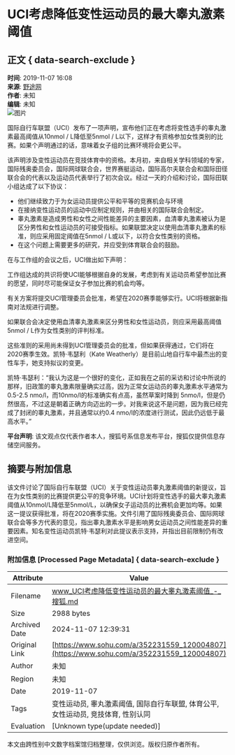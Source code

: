 # UCI考虑降低变性运动员的最大睾丸激素阈值

## 正文 { data-search-exclude }


**时间**: 2019-11-07 16:08  
**来源**: [野途网](https://www.sohu.com/a/352231559_120004807?spm=smpc.content-abroad.content.1.17309831203602oAaKAt)  
**作者**: 未知  
**编辑**: 未知  
![图片](http://5b0988e595225.cdn.sohucs.com/images/20191107/7bcc174e107e441dbadbf96e39700d3a.jpeg)

国际自行车联盟（UCI）发布了一项声明，宣布他们正在考虑将变性选手的睾丸激素最高阈值从10nmol / L降低至5nmol / L以下，这样才有资格参加女性类别的比赛。如果个声明通过的话，意味着女子组的比赛环境将会更公平。

该声明涉及变性运动员在竞技体育中的资格。本月初，来自相关学科领域的专家，国际残奥委员会，国际网球联合会，世界赛艇运动，国际高尔夫联合会和国际田径联合会的代表以及运动员代表举行了初次会议。经过一天的介绍和讨论，国际田联小组达成了以下协议：

- 他们继续致力于为女运动员提供公平和平等的竞赛机会与环境
- 在接纳变性运动员的运动中应制定规则，并由相关的国际联合会制定。
- 睾丸激素是造成男性和女性之间性能差异的主要因素，血清睾丸激素被认为是区分男性和女性运动员的可接受指标。如果联盟决定以使用血清睾丸激素的标准，则应采用固定阈值在5nmol / L或以下，以符合女性类别的资格。
- 在这个问题上需要更多的研究，并应受到体育联合会的鼓励。

在与工作组的会议之后，UCI做出如下声明：

工作组达成的共识将使UCI能够根据自身的发展，考虑到有关运动员希望参加比赛的愿望，同时尽可能保证女子参加比赛的机会均等。

有关方案将提交UCI管理委员会批准，希望在2020赛季能够实行。UCI将根据新指南对法规进行调整。

如果联合会决定使用血清睾丸激素来区分男性和女性运动员，则应采用最高阈值5nmol / L作为女性类别的评判标准。

这些准则的采用尚未得到UCI管理委员会的批准，但如果获得通过，它们将在2020赛季生效。凯特·韦瑟利（Kate Weatherly）是目前山地自行车中最杰出的变性车手，她支持拟议的变更。

凯特·韦瑟利：“我认为这是一个很好的变化，正如我在之前的采访和讨论中所说的那样，旧政策的睾丸激素限量确实过高，因为正常女运动员的睾丸激素水平通常为0.5-2.5 nmo/l，而10nmo/l的标准确实有点高，虽然草案时降到 5nmo/l，但是仍然很高，不过这是朝着正确方向迈出的一步。对我来说这不是问题，因为我已经完成了封闭的睾丸激素，并且通常以约0.4 nmo/l的浓度进行测试，因此仍远低于最高水平。”

**平台声明**: 该文观点仅代表作者本人，搜狐号系信息发布平台，搜狐仅提供信息存储空间服务。

## 摘要与附加信息

<!-- tcd_abstract -->
该文件讨论了国际自行车联盟（UCI）关于变性运动员睾丸激素阈值的新提议，旨在为女性类别的比赛提供更公平的竞争环境。UCI计划将变性选手的最大睾丸激素阈值从10nmol/L降低至5nmol/L，以确保女子运动员的比赛机会更加均等。如果这一提议获得批准，将在2020赛季实施。文件引用了国际残奥委员会、国际网球联合会等多方代表的意见，指出睾丸激素水平是影响男女运动员之间性能差异的重要因素。知名变性运动员凯特·韦瑟利对此提议表示支持，并指出目前限制仍有改进空间。
<!-- tcd_abstract_end -->

### 附加信息 [Processed Page Metadata] { data-search-exclude }

| Attribute       | Value                                  |
|-----------------|----------------------------------------|
| Filename        | www_UCI考虑降低变性运动员的最大睾丸激素阈值_-_搜狐.md                             |
| Size            | 2988 bytes                           |
| Archived Date   | 2024-11-07 12:39:31                             |
| Original Link   | [https://www.sohu.com/a/352231559_120004807](https://www.sohu.com/a/352231559_120004807)                       |
| Author          | 未知                               |
| Region          | 未知                               |
| Date            | 2019-11-07                                 |
| Tags            | 变性运动员, 睾丸激素阈值, 国际自行车联盟, 体育公平, 女性运动员, 竞技体育, 性别认同                                 |
| Evaluation            | [Unknown type(update needed)]                                 |
<!-- tcd_table_end -->

本文由跨性别中文数字档案馆归档整理，仅供浏览。版权归原作者所有。
